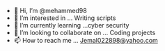 - 👋 Hi, I’m @mehammed98
- 👀 I’m interested in ... Writing scripts 
- 🌱 I’m currently learning ...cyber security 
- 💞️ I’m looking to collaborate on ... Coding projects 
- 📫 How to reach me ... Jemal022898@yahoo.com

<!---
mehammed98/mehammed98 is a ✨ special ✨ repository because its `README.md` (this file) appears on your GitHub profile.
You can click the Preview link to take a look at your changes.
--->
